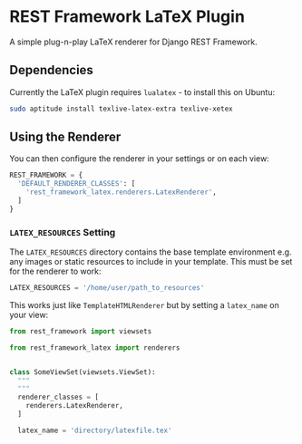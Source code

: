 # REST Framework LaTeX Plugin

A simple plug-n-play LaTeX renderer for Django REST Framework.

## Dependencies

Currently the LaTeX plugin requires `lualatex` - to install this on Ubuntu:

```bash
sudo aptitude install texlive-latex-extra texlive-xetex
```

## Using the Renderer

You can then configure the renderer in your settings or on each view:

```python
REST_FRAMEWORK = {
  'DEFAULT_RENDERER_CLASSES': [
    'rest_framework_latex.renderers.LatexRenderer',
  ]
}
```

### `LATEX_RESOURCES` Setting

The `LATEX_RESOURCES` directory contains the base template environment e.g.
any images or static resources to include in your template. This must be set for
the renderer to work:

```python
LATEX_RESOURCES = '/home/user/path_to_resources'
```

This works just like `TemplateHTMLRenderer` but by setting a `latex_name` on
your view:

```python
from rest_framework import viewsets

from rest_framework_latex import renderers


class SomeViewSet(viewsets.ViewSet):
  """
  """
  renderer_classes = [
    renderers.LatexRenderer,
  ]

  latex_name = 'directory/latexfile.tex'
```
